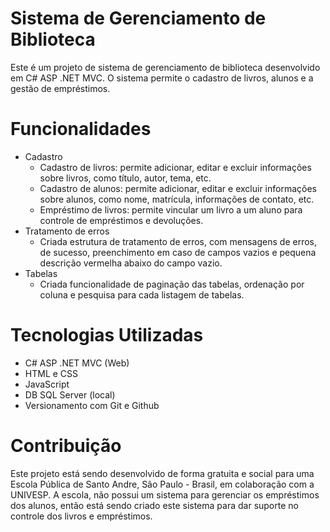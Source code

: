 # Sistema de Gerenciamento de Biblioteca
Este é um projeto de sistema de gerenciamento de biblioteca desenvolvido em C# ASP .NET MVC. O sistema permite o cadastro de livros, alunos e a gestão de empréstimos.

# Funcionalidades
- Cadastro
  - Cadastro de livros: permite adicionar, editar e excluir informações sobre livros, como título, autor, tema, etc.
  - Cadastro de alunos: permite adicionar, editar e excluir informações sobre alunos, como nome, matrícula, informações de contato, etc.
  - Empréstimo de livros: permite vincular um livro a um aluno para controle de empréstimos e devoluções.
- Tratamento de erros
  - Criada estrutura de tratamento de erros, com mensagens de erros, de sucesso, preenchimento em caso de campos vazios e pequena descrição vermelha abaixo do campo vazio.
- Tabelas
  - Criada funcionalidade de paginação das tabelas, ordenação por coluna e pesquisa para cada listagem de tabelas.
# Tecnologias Utilizadas
- C# ASP .NET MVC (Web)
- HTML e CSS
- JavaScript
- DB SQL Server (local)
- Versionamento com Git e Github

# Contribuição
Este projeto está sendo desenvolvido de forma gratuita e social para uma Escola Pública de Santo Andre, São Paulo - Brasil, em colaboração com a UNIVESP. A escola, não possui um sistema para gerenciar os empréstimos dos alunos, então está sendo criado este sistema para dar suporte no controle dos livros e empréstimos.

